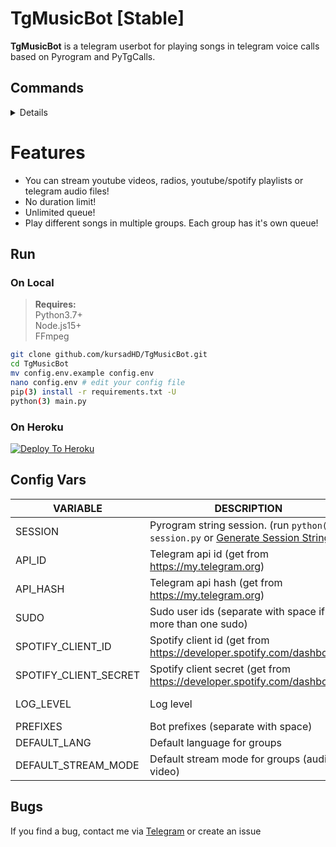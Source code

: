 # TgMusicBot [Stable]
**TgMusicBot** is a telegram userbot for playing songs in telegram voice calls based on Pyrogram and PyTgCalls.

## Commands
<details>

### !start / !help
**Desc:** `Show the commands`  
**e.g.**  `!help`  

### !play [song name | youtube link]
**Desc:** `Play a song in voice call, if already playing add to queue`  
**Note:** `Or you can reply to a message with !play, it's same`  
**e.g.**  `!play falling`, `!play https://www.youtube.com/watch?v=eIc4mqyN1Q8`   

### !remote [stream url]
**Desc:** `Play a remote stream in voice call, if already playing add to queue`  
**e.g.**  `!remote http://a.files.bbci.co.uk/media/live/manifesto/audio/simulcast/hls/nonuk/sbr_low/ak/bbc_world_service.m3u8`   

### !skip / !next
**Desc:** `Skip to next song`  
**e.g.**  `!skip`  

### !leave
**Desc:** `Leave from voice call and clear the queue`  
**e.g.**  `!leave`  

### !queue
**Desc:** `Show songs in the queue`  
**e.g.**  `!queue`  

### !shuffle
**Desc:** `Shuflle the queue`  
**e.g.**  `!shuffle`  

### !now
**Desc:** `Show currently playing song`  
**e.g.**  `!now`  

### !mode / !switch
**Desc:** `Change the stream mode (audio/video)`
**e.g.**  `!mode`

### !mute
**Desc:** `Mute stream`
**e.g.**  `!mute`

### !unmute
**Desc:** `Unmute stream`
**e.g.**  `!unmute`

### !pause 
**Desc:** `Pause stream`
**e.g.**  `!pause`

### !resume 
**Desc:** `Resume stream`
**e.g.**  `!resume`

### !loop
**Desc:** `Switch the loop mode`  
**e.g.**  `!loop`  

### !quiet
**Desc:** `Switch the quiet mode`  
**e.g.**  `!quiet`  

### !language [lang code]
**Desc:** `Set bot language in a group`  
**e.g.**  `!language en`  

### !addbl [user id]
**Desc:** `Add user to blacklist in group`  
**Note:** `Or reply the user's message with !addbl you want to blacklist`  
**e.g.**  `!addbl 111111111`, `!addbl (with reply)`  

### !rmbl [user id]
**Desc:** `Remove user from blacklist in group`  
**Note:** `Or reply the user's message with !rmbl you want to unblacklist`  
**e.g.**  `!rmbl 111111111`, `!rmbl (with reply)`  

### !getbl
**Desc:** `Get blacklisted user's ids in group`  
**e.g.**  `!getbl`  

### !export
**Desc:** `Export the queue for import in future (like playlist)`  
**Note:** `Save the exported file`  
**e.g.**  `!export`  

### !import
**Desc:** `Import queue from exported file`  
**Note:** `Reply the exported file with !import`  
**e.g.**  `!import (with reply)`  

### !playlist [playlist url]
**Desc:** `Import playlist from youtube/spotify`  
**Note:** `This command has some bugs`  
**e.g.**  `!playlist https://open.spotify.com/playlist/3ZgmfR6lsnCwdffZUan8EA`  
</details>

# Features
- You can stream youtube videos, radios, youtube/spotify playlists or telegram audio files!
- No duration limit!
- Unlimited queue!
- Play different songs in multiple groups. Each group has it's own queue!

## Run

### On Local
> **Requires:**  
> Python3.7+  
> Node.js15+  
> FFmpeg

```bash
git clone github.com/kursadHD/TgMusicBot.git
cd TgMusicBot
mv config.env.example config.env
nano config.env # edit your config file
pip(3) install -r requirements.txt -U
python(3) main.py
```
### On Heroku 
[![Deploy To Heroku](https://www.herokucdn.com/deploy/button.svg)](https://heroku.com/deploy?template=https://github.com/kd2929/TgMusicBot)

## Config Vars 
VARIABLE | DESCRIPTION | REQUIRED/OPTIONAL
------------ | ------------ | -------------
SESSION | Pyrogram string session. (run `python(3) session.py` or [Generate Session String](https://replit.com/@kursadHD/Pyrogram-String-Session-Generator) ) | Required
API_ID | Telegram api id (get from https://my.telegram.org) | Required
API_HASH | Telegram api hash (get from https://my.telegram.org) | Required
SUDO | Sudo user ids (separate with space if more than one sudo) | Optional (default: Userbot's id)
SPOTIFY_CLIENT_ID | Spotify client id (get from https://developer.spotify.com/dashboard) | Optional
SPOTIFY_CLIENT_SECRET | Spotify client secret (get from https://developer.spotify.com/dashboard) | Optional
LOG_LEVEL | Log level | Optional (default: error)
PREFIXES | Bot prefixes (separate with space) | Optional (default: !)
DEFAULT_LANG | Default language for groups | Optional (default: tr)
DEFAULT_STREAM_MODE | Default stream mode for groups (audio or video) | Optional (default: audio)

## Bugs 
If you find a bug, contact me via [Telegram](https://t.me/kursadHD) or create an issue
